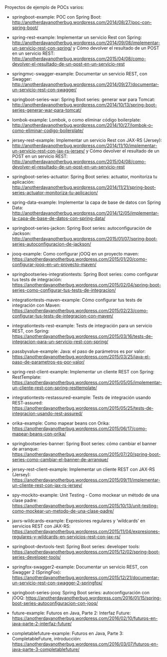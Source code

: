 Proyectos de ejemplo de POCs varios:

- springboot-example: POC con Spring Boot: http://anotherdayanotherbug.wordpress.com/2014/08/27/poc-con-spring-boot/

- spring-rest-example: Implementar un servicio Rest con Spring: http://anotherdayanotherbug.wordpress.com/2014/09/08/implementar-un-servicio-rest-con-spring/ y Cómo devolver el resultado de un POST en un servicio REST: http://anotherdayanotherbug.wordpress.com/2015/04/08/como-devolver-el-resultado-de-un-post-en-un-servicio-rest

- springmvc-swagger-example: Documentar un servicio REST, con Swagger: http://anotherdayanotherbug.wordpress.com/2014/09/27/documentar-un-servicio-rest-con-swagger/

- springboot-series-war: Spring Boot series: generar war para Tomcat: http://anotherdayanotherbug.wordpress.com/2014/10/13/spring-boot-series-generar-war-para-tomcat/

- lombok-example: Lombok, o como eliminar código boilerplate: http://anotherdayanotherbug.wordpress.com/2014/10/27/lombok-o-como-eliminar-codigo-boilerplate/

- jersey-rest-example: Implementar un servicio Rest con JAX-RS (Jersey): http://anotherdayanotherbug.wordpress.com/2014/11/10/implementar-un-servicio-rest-con-jax-rs-jersey/ y Cómo devolver el resultado de un POST en un servicio REST: http://anotherdayanotherbug.wordpress.com/2015/04/08/como-devolver-el-resultado-de-un-post-en-un-servicio-rest

- springboot-series-actuator: Spring Boot series: actuator, monitoriza tu aplicación: http://anotherdayanotherbug.wordpress.com/2014/11/21/spring-boot-series-actuator-monitoriza-tu-aplicacion/

- spring-data-example: Implementar la capa de base de datos con Spring Data: http://anotherdayanotherbug.wordpress.com/2014/12/05/implementar-la-capa-de-base-de-datos-con-spring-data/

- springboot-series-jackon: Spring Boot series: autoconfiguración de Jackson: http://anotherdayanotherbug.wordpress.com/2015/01/07/spring-boot-series-autoconfiguracion-de-jackson/

- jooq-example: Como configurar jOOQ en un proyecto maven: https://anotherdayanotherbug.wordpress.com/2015/01/20/como-configurar-jooq-en-un-proyecto-maven/

- springbootseries-integrationtests: Spring Boot series: como configurar tus tests de integración: https://anotherdayanotherbug.wordpress.com/2015/02/04/spring-boot-series-como-configurar-tus-tests-de-integracion/

- integrationtests-maven-example: Cómo configurar tus tests de integración con Maven: https://anotherdayanotherbug.wordpress.com/2015/02/23/como-configurar-tus-tests-de-integracion-con-maven/

- integrationtests-rest-example: Tests de integración para un servicio REST, con Spring: https://anotherdayanotherbug.wordpress.com/2015/03/16/tests-de-integracion-para-un-servicio-rest-con-spring/

- passbyvalue-example: Java: el paso de parámetros es por valor: https://anotherdayanotherbug.wordpress.com/2015/03/25/java-el-paso-de-parametros-es-por-valor/

- spring-rest-client-example: Implementar un cliente REST con Spring: RestTemplate: https://anotherdayanotherbug.wordpress.com/2015/05/05/implementar-un-cliente-rest-con-spring-resttemplate/

- integrationtests-restassured-example: Tests de integración usando REST-assured: https://anotherdayanotherbug.wordpress.com/2015/05/25/tests-de-integracion-usando-rest-assured/

- orika-example: Como mapear beans con Orika: https://anotherdayanotherbug.wordpress.com/2015/06/17/como-mapear-beans-con-orika/

- springbootseries-banner: Spring Boot series: cómo cambiar el banner de arranque: https://anotherdayanotherbug.wordpress.com/2015/07/20/spring-boot-series-como-cambiar-el-banner-de-arranque/

- jersey-rest-client-example: Implementar un cliente REST con JAX-RS (Jersey): https://anotherdayanotherbug.wordpress.com/2015/09/11/implementar-un-cliente-rest-con-jax-rs-jersey/

- spy-mockito-example: Unit Testing - Como mockear un método de una clase padre: https://anotherdayanotherbug.wordpress.com/2015/10/13/unit-testing-como-mockear-un-metodo-de-una-clase-padre/

- jaxrs-wildcards-example: Expresiones regulares y ‘wildcards’ en servicios REST con JAX-RS: https://anotherdayanotherbug.wordpress.com/2015/11/04/expresiones-regulares-y-wildcards-en-servicios-rest-con-jax-rs/

- springboot-devtools-test: Spring Boot series: developer tools: https://anotherdayanotherbug.wordpress.com/2015/12/02/spring-boot-series-developer-tools/

- springfox-swagger2-example: Documentar un servicio REST, con Swagger 2 (SpringFox): https://anotherdayanotherbug.wordpress.com/2015/12/21/documentar-un-servicio-rest-con-swagger-2-springfox/

- springboot-series-jooq: Spring Boot series: autoconfiguración con jOOQ: https://anotherdayanotherbug.wordpress.com/2016/01/15/spring-boot-series-autoconfiguracion-con-jooq/

- future-example: Futuros en Java, Parte 2: Interfaz Future: https://anotherdayanotherbug.wordpress.com/2016/02/10/futuros-en-java-parte-2-interfaz-future/

- completablefuture-example: Futuros en Java, Parte 3: CompletableFuture, introducción: https://anotherdayanotherbug.wordpress.com/2016/03/07/futuros-en-java-parte-3-completablefuture/
